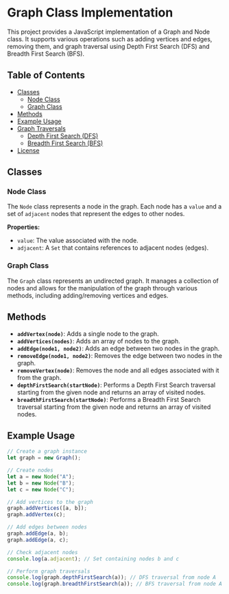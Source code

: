 # Graph Class Implementation

This project provides a JavaScript implementation of a Graph and Node class. It supports various operations such as adding vertices and edges, removing them, and graph traversal using Depth First Search (DFS) and Breadth First Search (BFS).

## Table of Contents

- [Classes](#classes)
  - [Node Class](#node-class)
  - [Graph Class](#graph-class)
- [Methods](#methods)
- [Example Usage](#example-usage)
- [Graph Traversals](#graph-traversals)
  - [Depth First Search (DFS)](#depth-first-search-dfs)
  - [Breadth First Search (BFS)](#breadth-first-search-bfs)
- [License](#license)

## Classes

### Node Class

The `Node` class represents a node in the graph. Each node has a `value` and a set of `adjacent` nodes that represent the edges to other nodes.

**Properties:**

- `value`: The value associated with the node.
- `adjacent`: A `Set` that contains references to adjacent nodes (edges).

### Graph Class

The `Graph` class represents an undirected graph. It manages a collection of nodes and allows for the manipulation of the graph through various methods, including adding/removing vertices and edges.

## Methods

- **`addVertex(node)`**: Adds a single node to the graph.
- **`addVertices(nodes)`**: Adds an array of nodes to the graph.
- **`addEdge(node1, node2)`**: Adds an edge between two nodes in the graph.
- **`removeEdge(node1, node2)`**: Removes the edge between two nodes in the graph.
- **`removeVertex(node)`**: Removes the node and all edges associated with it from the graph.
- **`depthFirstSearch(startNode)`**: Performs a Depth First Search traversal starting from the given node and returns an array of visited nodes.
- **`breadthFirstSearch(startNode)`**: Performs a Breadth First Search traversal starting from the given node and returns an array of visited nodes.

## Example Usage

```javascript
// Create a graph instance
let graph = new Graph();

// Create nodes
let a = new Node("A");
let b = new Node("B");
let c = new Node("C");

// Add vertices to the graph
graph.addVertices([a, b]);
graph.addVertex(c);

// Add edges between nodes
graph.addEdge(a, b);
graph.addEdge(a, c);

// Check adjacent nodes
console.log(a.adjacent); // Set containing nodes b and c

// Perform graph traversals
console.log(graph.depthFirstSearch(a)); // DFS traversal from node A
console.log(graph.breadthFirstSearch(a)); // BFS traversal from node A